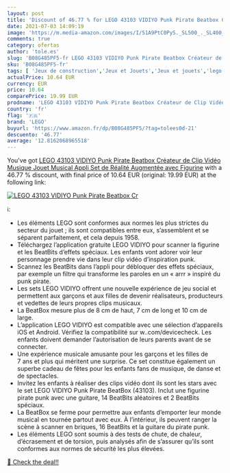 ```yaml
---
layout: post
title: 'Discount of 46.77 % for LEGO 43103 VIDIYO Punk Pirate Beatbox Cr'
date: 2021-07-03 14:09:19
image: 'https://m.media-amazon.com/images/I/51A9PtC0PyS._SL500_._SL400_.jpg'
comments: true
category: ofertas
author: 'tole.es'
slug: 'B08G485PF5-fr LEGO 43103 VIDIYO Punk Pirate Beatbox Créateur de Clip...'
sku: 'B08G485PF5-fr'
tags: [ 'Jeux de construction','Jeux et Jouets','Jeux et jouets','lego', ]
actualPrice: 10.64 EUR
currency: EUR
price: 10.64
comparePrice: 19.99 EUR
prodname: 'LEGO 43103 VIDIYO Punk Pirate Beatbox Créateur de Clip Vidéo Musique  Jouet Musical  Appli Set de Réalité Augmentée avec Figurine'
country: 'fr'
flag: '🇫🇷'
brand: 'LEGO'
buyurl: 'https://www.amazon.fr/dp/B08G485PF5/?tag=tolees0d-21'
descuento: '46.77'
average: '12.8162068965518'
---
```


You've got [LEGO 43103 VIDIYO Punk Pirate Beatbox Créateur de Clip Vidéo Musique  Jouet Musical  Appli Set de Réalité Augmentée avec Figurine](https://www.amazon.fr/dp/B08G485PF5/?tag=tolees0d-21) with a  46.77 % discount, with final price of 10.64 EUR (original: 19.99 EUR) at the following link:

[![LEGO 43103 VIDIYO Punk Pirate Beatbox Cr](https://m.media-amazon.com/images/I/51A9PtC0PyS._SL500_._SL400_.jpg)](https://www.amazon.fr/dp/B08G485PF5/?tag=tolees0d-21)

ℹ️:

- Les éléments LEGO sont conformes aux normes les plus strictes du secteur du jouet ; ils sont compatibles entre eux, s’assemblent et se séparent parfaitement, et cela depuis 1958.
- Téléchargez l’application gratuite LEGO VIDIYO pour scanner la figurine et les BeatBits d’effets spéciaux. Les enfants vont adorer voir leur personnage prendre vie dans leur clip vidéo d’inspiration punk.
- Scannez les BeatBits dans l’appli pour débloquer des effets spéciaux, par exemple un filtre qui transforme les paroles en un « arrr » inspiré du punk pirate.
- Les sets LEGO VIDIYO offrent une nouvelle expérience de jeu social et permettent aux garçons et aux filles de devenir réalisateurs, producteurs et vedettes de leurs propres clips musicaux.
- La BeatBox mesure plus de 8 cm de haut, 7 cm de long et 10 cm de large.
- L’application LEGO VIDIYO est compatible avec une sélection d’appareils iOS et Android. Vérifiez la compatibilité sur w..com/devicecheck. Les enfants doivent demander l’autorisation de leurs parents avant de se connecter.
- Une expérience musicale amusante pour les garçons et les filles de 7 ans et plus qui méritent une surprise. Ce set constitue également un superbe cadeau de fêtes pour les enfants fans de musique, de danse et de spectacles.
- Invitez les enfants à réaliser des clips vidéo dont ils sont les stars avec le set LEGO VIDIYO Punk Pirate BeatBox (43103). Inclut une figurine pirate punk avec une guitare, 14 BeatBits aléatoires et 2 BeatBits spéciaux.
- La BeatBox se ferme pour permettre aux enfants d’emporter leur monde musical en tournée partout avec eux. À l’intérieur, ils peuvent ranger la scène à scanner en briques, 16 BeatBits et la guitare du pirate punk.
- Les éléments LEGO sont soumis à des tests de chute, de chaleur, d’écrasement et de torsion, puis analysés afin de s’assurer qu’ils sont conformes aux normes de sécurité les plus élevées.

[🛒 Check the deal!!](https://www.amazon.fr/dp/B08G485PF5/?tag=tolees0d-21)
